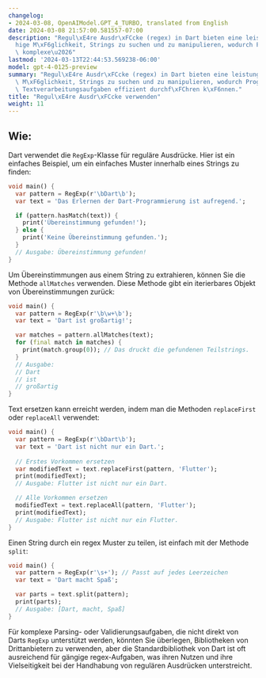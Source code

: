 ```yaml
---
changelog:
- 2024-03-08, OpenAIModel.GPT_4_TURBO, translated from English
date: 2024-03-08 21:57:00.581557-07:00
description: "Regul\xE4re Ausdr\xFCcke (regex) in Dart bieten eine leistungsf\xE4\
  hige M\xF6glichkeit, Strings zu suchen und zu manipulieren, wodurch Programmierer\
  \ komplexe\u2026"
lastmod: '2024-03-13T22:44:53.569238-06:00'
model: gpt-4-0125-preview
summary: "Regul\xE4re Ausdr\xFCcke (regex) in Dart bieten eine leistungsf\xE4hige\
  \ M\xF6glichkeit, Strings zu suchen und zu manipulieren, wodurch Programmierer komplexe\
  \ Textverarbeitungsaufgaben effizient durchf\xFChren k\xF6nnen."
title: "Regul\xE4re Ausdr\xFCcke verwenden"
weight: 11
---
```


## Wie:
Dart verwendet die `RegExp`-Klasse für reguläre Ausdrücke. Hier ist ein einfaches Beispiel, um ein einfaches Muster innerhalb eines Strings zu finden:

```dart
void main() {
  var pattern = RegExp(r'\bDart\b');
  var text = 'Das Erlernen der Dart-Programmierung ist aufregend.';

  if (pattern.hasMatch(text)) {
    print('Übereinstimmung gefunden!');
  } else {
    print('Keine Übereinstimmung gefunden.');
  }
  // Ausgabe: Übereinstimmung gefunden!
}
```

Um Übereinstimmungen aus einem String zu extrahieren, können Sie die Methode `allMatches` verwenden. Diese Methode gibt ein iterierbares Objekt von Übereinstimmungen zurück:

```dart
void main() {
  var pattern = RegExp(r'\b\w+\b');
  var text = 'Dart ist großartig!';

  var matches = pattern.allMatches(text);
  for (final match in matches) {
    print(match.group(0)); // Das druckt die gefundenen Teilstrings.
  }
  // Ausgabe:
  // Dart
  // ist
  // großartig
}
```

Text ersetzen kann erreicht werden, indem man die Methoden `replaceFirst` oder `replaceAll` verwendet:

```dart
void main() {
  var pattern = RegExp(r'\bDart\b');
  var text = 'Dart ist nicht nur ein Dart.';
  
  // Erstes Vorkommen ersetzen
  var modifiedText = text.replaceFirst(pattern, 'Flutter');
  print(modifiedText); 
  // Ausgabe: Flutter ist nicht nur ein Dart.

  // Alle Vorkommen ersetzen
  modifiedText = text.replaceAll(pattern, 'Flutter');
  print(modifiedText);
  // Ausgabe: Flutter ist nicht nur ein Flutter.
}
```

Einen String durch ein regex Muster zu teilen, ist einfach mit der Methode `split`:

```dart
void main() {
  var pattern = RegExp(r'\s+'); // Passt auf jedes Leerzeichen
  var text = 'Dart macht Spaß';

  var parts = text.split(pattern);
  print(parts); 
  // Ausgabe: [Dart, macht, Spaß]
}
```

Für komplexe Parsing- oder Validierungsaufgaben, die nicht direkt von Darts `RegExp` unterstützt werden, könnten Sie überlegen, Bibliotheken von Drittanbietern zu verwenden, aber die Standardbibliothek von Dart ist oft ausreichend für gängige regex-Aufgaben, was ihren Nutzen und ihre Vielseitigkeit bei der Handhabung von regulären Ausdrücken unterstreicht.

